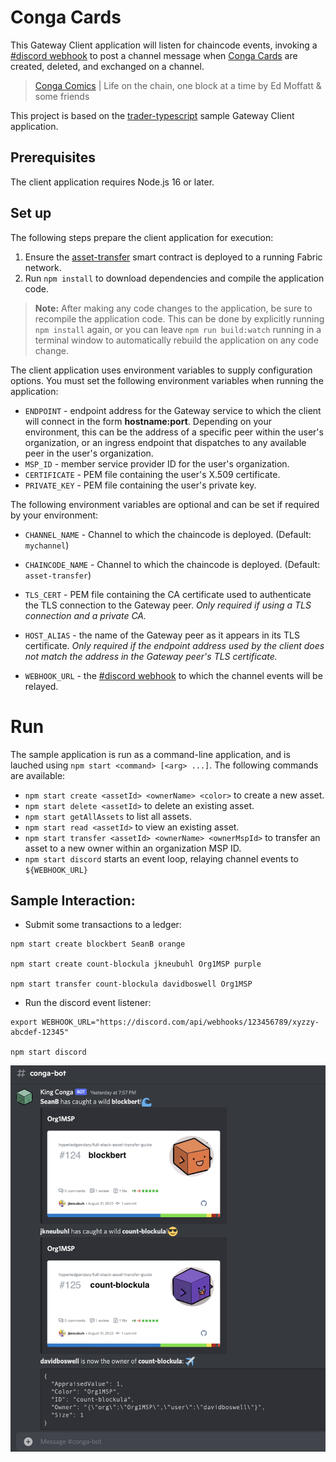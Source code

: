 # Conga Cards

This Gateway Client application will listen for chaincode events, invoking a [#discord webhook](https://discord.com/developers/docs/resources/webhook)
to post a channel message when [Conga Cards](assets/) are created, deleted, and exchanged on a channel.

> [Conga Comics](https://congacomic.github.io) | Life on the chain, one block at a time by Ed Moffatt & some friends 

This project is based on the [trader-typescript](../trader-typescript) sample Gateway Client application. 


## Prerequisites

The client application requires Node.js 16 or later.

## Set up

The following steps prepare the client application for execution:

1. Ensure the [asset-transfer](../../contracts/asset-transfer-typescript/) smart contract is deployed to a running Fabric network.
1. Run `npm install` to download dependencies and compile the application code.

> **Note:** After making any code changes to the application, be sure to recompile the application code. This can be done by explicitly running `npm install` again, or you can leave `npm run build:watch` running in a terminal window to automatically rebuild the application on any code change.


The client application uses environment variables to supply configuration options. You must set the following environment variables when running the application:

- `ENDPOINT` - endpoint address for the Gateway service to which the client will connect in the form **hostname:port**. Depending on your environment, this can be the address of a specific peer within the user's organization, or an ingress endpoint that dispatches to any available peer in the user's organization.
- `MSP_ID` - member service provider ID for the user's organization.
- `CERTIFICATE` - PEM file containing the user's X.509 certificate.
- `PRIVATE_KEY` - PEM file containing the user's private key.

The following environment variables are optional and can be set if required by your environment:

- `CHANNEL_NAME` - Channel to which the chaincode is deployed. (Default: `mychannel`)
- `CHAINCODE_NAME` - Channel to which the chaincode is deployed. (Default: `asset-transfer`)
- `TLS_CERT` - PEM file containing the CA certificate used to authenticate the TLS connection to the Gateway peer. *Only required if using a TLS connection and a private CA.*
- `HOST_ALIAS` - the name of the Gateway peer as it appears in its TLS certificate. *Only required if the endpoint address used by the client does not match the address in the Gateway peer's TLS certificate.*

- `WEBHOOK_URL` - the [#discord webhook](https://discord.com/developers/docs/resources/webhook) to which the channel 
  events will be relayed. 


# Run

The sample application is run as a command-line application, and is lauched using `npm start <command> [<arg> ...]`. The following commands are available:

- `npm start create <assetId> <ownerName> <color>` to create a new asset.
- `npm start delete <assetId>` to delete an existing asset.
- `npm start getAllAssets` to list all assets.
- `npm start read <assetId>` to view an existing asset.
- `npm start transfer <assetId> <ownerName> <ownerMspId>` to transfer an asset to a new owner within an organization MSP ID.
- `npm start discord` starts an event loop, relaying channel events to `${WEBHOOK_URL}`


## Sample Interaction:

- Submit some transactions to a ledger:
```shell
npm start create blockbert SeanB orange

npm start create count-blockula jkneubuhl Org1MSP purple

npm start transfer count-blockula davidboswell Org1MSP 
```

- Run the discord event listener:
```shell
export WEBHOOK_URL="https://discord.com/api/webhooks/123456789/xyzzy-abcdef-12345"

npm start discord
```

![Sample Interaction](images/interaction.png)